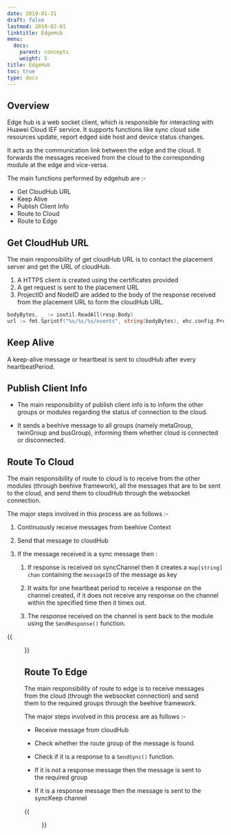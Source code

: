 ```yaml
---
date: 2019-01-31
draft: false
lastmod: 2019-02-01
linktitle: EdgeHub
menu:
  docs:
    parent: concepts
    weight: 5
title: EdgeHub
toc: true
type: docs
---
```

## Overview

Edge hub is a web socket client, which is responsible for interacting with Huawei Cloud IEF service.
It supports functions like sync cloud side resources update, report edged side host and device status changes.

It acts as the communication link between the edge and the cloud.
It forwards the messages received from the cloud to the corresponding module at the edge and vice-versa.

The main functions performed by edgehub are :-

- Get CloudHub URL
- Keep Alive
- Publish Client Info
- Route to Cloud 
- Route to Edge


## Get CloudHub URL

The main responsibility of get cloudHub URL is to contact the placement server and get the URL of cloudHub.   

1. A HTTPS client is created using the certificates provided 
2. A get request is sent to the placement URL 
3. ProjectID and NodeID are added to the body of the response received from the placement URL to form the cloudHub URL.

```go
bodyBytes, _ := ioutil.ReadAll(resp.Body)
url := fmt.Sprintf("%s/%s/%s/events", string(bodyBytes), ehc.config.ProjectID, ehc.config.NodeID)
```
## Keep Alive

A keep-alive message or heartbeat is sent to cloudHub after every heartbeatPeriod.


## Publish Client Info

- The main responsibility of publish client info is to inform the other groups or modules regarding the status of connection to the cloud.

- It sends a beehive message to all groups (namely metaGroup, twinGroup and busGroup), informing them whether cloud is connected or disconnected. 


## Route To Cloud 

The main responsibility of route to cloud is to receive from the other modules (through beehive framework), all the
messages that are to be sent to the cloud, and send them to cloudHub through the websocket connection.
 
The major steps involved in this process are as follows :-

1. Continuously receive messages from beehive Context 
2. Send that message to cloudHub 
3. If the message received is a sync message then :
 
    1. If response is received on syncChannel then it creates a `map[string] chan` containing the `messageID` of the message as key
    
    2. It waits for one heartbeat period to receive a response on the channel created, if it does not receive any response on the channel within the specified time then it times out.
        
    3. The response received on the channel is sent back to the module using the `SendResponse()` function.

{{<figure library="1" numbered="true" src="route-to-cloud.png" title="Route to Cloud">}}

## Route To Edge

The main responsibility of route to edge is to receive messages from the cloud (through the websocket connection) and
send them to the required groups through the beehive framework.

The major steps involved in this process are as follows :-

- Receive message from cloudHub

- Check whether the route group of the message is found.

- Check if it is a response to a `SendSync()` function.

- If it is not a response message then the message is sent to the required group

- If it is a response message then the message is sent to the syncKeep channel

{{<figure library="1" numbered="true" src="route-to-edge.png" title="Route to Edge">}}
